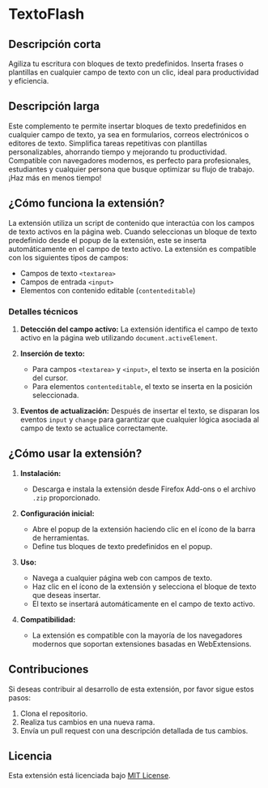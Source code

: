 # TextoFlash

## Descripción corta
Agiliza tu escritura con bloques de texto predefinidos. Inserta frases o plantillas en cualquier campo de texto con un clic, ideal para productividad y eficiencia.

## Descripción larga
Este complemento te permite insertar bloques de texto predefinidos en cualquier campo de texto, ya sea en formularios, correos electrónicos o editores de texto. Simplifica tareas repetitivas con plantillas personalizables, ahorrando tiempo y mejorando tu productividad. Compatible con navegadores modernos, es perfecto para profesionales, estudiantes y cualquier persona que busque optimizar su flujo de trabajo. ¡Haz más en menos tiempo!

## ¿Cómo funciona la extensión?

La extensión utiliza un script de contenido que interactúa con los campos de texto activos en la página web. Cuando seleccionas un bloque de texto predefinido desde el popup de la extensión, este se inserta automáticamente en el campo de texto activo. La extensión es compatible con los siguientes tipos de campos:

- Campos de texto `<textarea>`
- Campos de entrada `<input>`
- Elementos con contenido editable (`contenteditable`)

### Detalles técnicos

1. **Detección del campo activo:**
   La extensión identifica el campo de texto activo en la página web utilizando `document.activeElement`.

2. **Inserción de texto:**
   - Para campos `<textarea>` y `<input>`, el texto se inserta en la posición del cursor.
   - Para elementos `contenteditable`, el texto se inserta en la posición seleccionada.

3. **Eventos de actualización:**
   Después de insertar el texto, se disparan los eventos `input` y `change` para garantizar que cualquier lógica asociada al campo de texto se actualice correctamente.

## ¿Cómo usar la extensión?

1. **Instalación:**
   - Descarga e instala la extensión desde Firefox Add-ons o el archivo `.zip` proporcionado.

2. **Configuración inicial:**
   - Abre el popup de la extensión haciendo clic en el ícono de la barra de herramientas.
   - Define tus bloques de texto predefinidos en el popup.

3. **Uso:**
   - Navega a cualquier página web con campos de texto.
   - Haz clic en el ícono de la extensión y selecciona el bloque de texto que deseas insertar.
   - El texto se insertará automáticamente en el campo de texto activo.

4. **Compatibilidad:**
   - La extensión es compatible con la mayoría de los navegadores modernos que soportan extensiones basadas en WebExtensions.

## Contribuciones

Si deseas contribuir al desarrollo de esta extensión, por favor sigue estos pasos:

1. Clona el repositorio.
2. Realiza tus cambios en una nueva rama.
3. Envía un pull request con una descripción detallada de tus cambios.

## Licencia

Esta extensión está licenciada bajo [MIT License](LICENSE).
